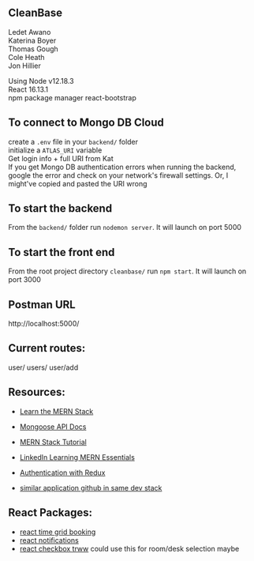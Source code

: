 ## CleanBase 
Ledet Awano\
Katerina Boyer\
Thomas Gough\
Cole Heath\
Jon Hillier

Using Node v12.18.3\
React 16.13.1\
npm package manager
react-bootstrap

## To connect to Mongo DB Cloud 
create a `.env` file in your `backend/`  folder\
initialize a `ATLAS_URI` variable\
Get login info + full URI from Kat\
If you get Mongo DB authentication errors when running the backend, google the error and check on your network's firewall settings. Or, I might've copied and pasted the URI wrong 

## To start the backend 
From the `backend/` folder run `nodemon server`. It will launch on port 5000

## To start the front end 
From the root project directory `cleanbase/` run  `npm start`. It will launch on port 3000

## Postman URL
http://localhost:5000/

## Current routes:
user/
users/
user/add

## Resources:
* [Learn the MERN Stack](https://medium.com/@beaucarnes/learn-the-mern-stack-by-building-an-exercise-tracker-mern-tutorial-59c13c1237a1)
* [Mongoose API Docs](https://mongoosejs.com/docs/index.html)
* [MERN Stack Tutorial](https://codingthesmartway.com/the-mern-stack-tutorial-building-a-react-crud-application-from-start-to-finish-part-2/)
* [LinkedIn Learning MERN Essentials](https://www.linkedin.com/learning/mern-essential-training/learn-all-about-mern?u=74650722)
* [Authentication with Redux](https://levelup.gitconnected.com/i-built-a-m-e-r-n-codebase-in-an-hour-742acd71ed7e)

* [similar application github in same dev stack](https://github.com/julia-/room-booking-system)

## React Packages:
* [react time grid booking](https://www.npmjs.com/package/react-booking-selector)
* [react notifications](https://www.npmjs.com/package/react-toastify)
* [react checkbox trww](https://www.npmjs.com/package/react-checkbox-tree) could use this for room/desk selection maybe

